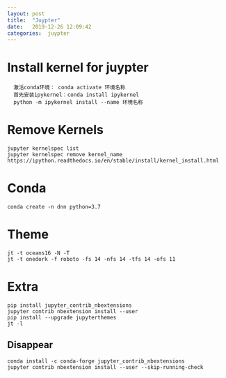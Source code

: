 ```yaml
---
layout: post
title:  "Juypter"
date:   2019-12-26 12:09:42
categories:  juypter
---
```

# Install kernel for juypter
```
  激活conda环境： conda activate 环境名称
  首先安装ipykernel：conda install ipykernel
  python -m ipykernel install --name 环境名称
```
# Remove Kernels
```
jupyter kernelspec list
jupyter kernelspec remove kernel_name
https://ipython.readthedocs.io/en/stable/install/kernel_install.html
```
# Conda
```
conda create -n dnn python=3.7
```
# Theme
```
jt -t oceans16 -N -T
jt -t onedork -f roboto -fs 14 -nfs 14 -tfs 14 -ofs 11
```
# Extra
```
pip install jupyter_contrib_nbextensions
jupyter contrib nbextension install --user
pip install --upgrade jupyterthemes
jt -l
```
## Disappear
```
conda install -c conda-forge jupyter_contrib_nbextensions
jupyter contrib nbextension install --user --skip-running-check
```